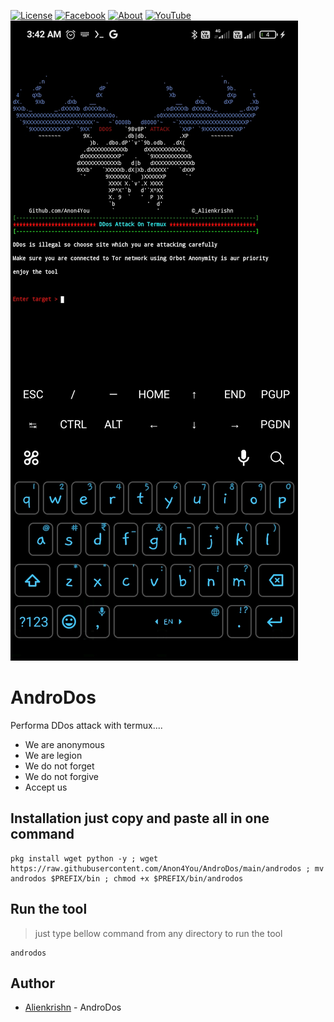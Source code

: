 [![License](https://img.shields.io/badge/Licenese-MIT-blue.svg?longCache=true&style=flat)](https://github.com/Anon4You/AndroDos/blob/main/LICENSE) [![Facebook](https://img.shields.io/badge/Facebook-Id-green)](https://www.facebook.com/alienkrishn) [![About](https://img.shields.io/badge/About-Me-red)](https://www.instagram.com/Alienkrishn) 
[![YouTube](https://img.shields.io/badge/You-Tube-yellow)](https://youtube.com/channel/UCeYmxYjmQfvLvFl-kbunGug) 
<img src="Screenshot_2022-08-24-03-42-02-589_com.termux.jpg"/>

# AndroDos
Performa DDos attack with termux....
* We are anonymous <br>
* We are legion <br>
* We do not forget <br>
* We do not forgive <br>
* Accept us <br>

## Installation just copy and paste all in one command

```
pkg install wget python -y ; wget https://raw.githubusercontent.com/Anon4You/AndroDos/main/androdos ; mv androdos $PREFIX/bin ; chmod +x $PREFIX/bin/androdos
```
## Run the tool
> just type bellow command from any directory to run the tool
```
androdos
```
## Author
* [Alienkrishn](https://www.instagram.com/alienkrishn) - AndroDos


